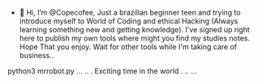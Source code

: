 - 👋 Hi, I’m @Copecofee, Just a brazilian beginner teen and trying to introduce myself to World of Coding and ethical Hacking (Always learning something new and getting knowledge). I've signed up right here to publish my own tools where might you find my studies notes. Hope That you enjoy.
Wait for other tools while I'm taking care of business..

python3 mrrobot.py
...
..
.
Exciting time in the world
.
..
...

<!---
Copecofee/Copecofee is a ✨ special ✨ repository because its `README.md` (this file) appears on your GitHub profile.
You can click the Preview link to take a look at your changes.
--->
